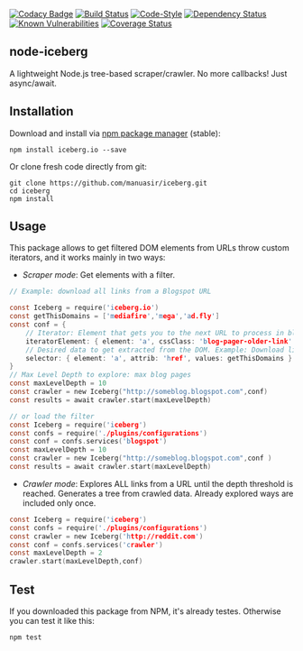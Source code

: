 
[![Codacy Badge](https://api.codacy.com/project/badge/Grade/ac81eec87f874af4a205ce76fdab981c)](https://www.codacy.com/app/manuasir/nodejs-scraper?utm_source=github.com&utm_medium=referral&utm_content=manuasir/nodejs-scraper&utm_campaign=badger)
[![Build Status](https://travis-ci.org/manuasir/nodejs-scraper.svg?branch=master)](https://travis-ci.org/manuasir/nodejs-scraper)
[![Code-Style](https://img.shields.io/badge/code_style-standard-brightgreen.svg)](https://standardjs.com/)
[![Dependency Status](https://gemnasium.com/badges/github.com/manuasir/nodejs-scraper.svg)](https://gemnasium.com/github.com/manuasir/nodejs-scraper)
[![Known Vulnerabilities](https://snyk.io/test/github/manuasir/nodejs-scraper/badge.svg)](https://snyk.io/test/github/manuasir/nodejs-scraper)
[![Coverage Status](https://coveralls.io/repos/github/manuasir/nodejs-scraper/badge.svg?branch=develop)](https://coveralls.io/github/manuasir/nodejs-scraper?branch=develop)

## node-iceberg
A lightweight Node.js tree-based scraper/crawler. No more callbacks! Just async/await.

## Installation

Download and install via [npm package manager](https://www.npmjs.com/package/iceberg.io) (stable):

```
npm install iceberg.io --save
```

Or clone fresh code directly from git:

```
git clone https://github.com/manuasir/iceberg.git
cd iceberg
npm install
```

## Usage

This package allows to get filtered DOM elements from URLs throw custom iterators, and it works mainly in two ways:

- *Scraper mode*:  Get elements with a filter.

```c
// Example: download all links from a Blogspot URL

const Iceberg = require('iceberg.io')
const getThisDomains = ['mediafire','mega','ad.fly']
const conf = {
	// Iterator: Element that gets you to the next URL to process in blogspot
	iteratorElement: { element: 'a', cssClass: 'blog-pager-older-link' },
	// Desired data to get extracted from the DOM. Example: Download links
	selector: { element: 'a', attrib: 'href', values: getThisDomains }
}
// Max Level Depth to explore: max blog pages
const maxLevelDepth = 10
const crawler = new Iceberg("http://someblog.blogspot.com",conf)
const results = await crawler.start(maxLevelDepth)

// or load the filter
const Iceberg = require('iceberg')
const confs = require('./plugins/configurations')
const conf = confs.services('blogspot')
const maxLevelDepth = 10
const crawler = new Iceberg("http://someblog.blogspot.com",conf )
const results = await crawler.start(maxLevelDepth)
```
- *Crawler mode*:  Explores ALL links from a URL until the depth threshold is reached. Generates a tree from crawled data. Already explored ways are included only once.

```c
const Iceberg = require('iceberg')
const confs = require('./plugins/configurations')
const crawler = new Iceberg('http://reddit.com')
const conf = confs.services('crawler')
const maxLevelDepth = 2
crawler.start(maxLevelDepth,conf)
```
## Test
If you downloaded this package from NPM, it's already testes.
Otherwise you can test it like this:


```c
npm test
```